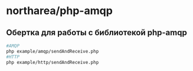 # northarea/php-amqp
## Обертка для работы с библиотекой php-amqp

```bash
#AMQP
php example/amqp/sendAndReceive.php
#HTTP
php example/http/sendAndReceive.php
```
